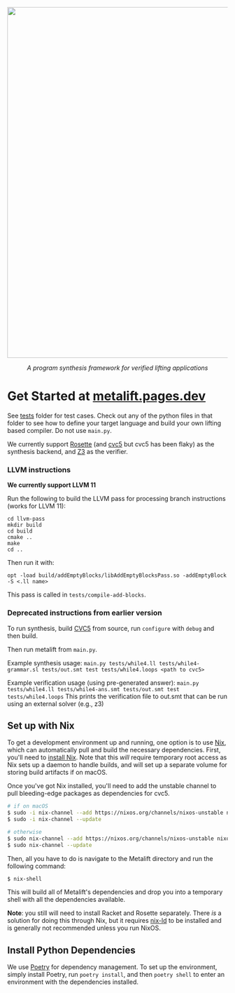 <p align="center"><img width="800" src="https://github.com/metalift/metalift/raw/main/logo.png"/></p>
<p align="center"><i>A program synthesis framework for verified lifting applications</i></p>

# Get Started at [metalift.pages.dev](https://metalift.pages.dev)

See [tests](https://github.com/metalift/metalift/tree/main/tests) folder for test cases. 
Check out any of the python files in that folder to see how to define
your target language and build your own lifting based compiler. 
Do not use `main.py`.

We currently support [Rosette](https://emina.github.io/rosette/) (and [cvc5](https://cvc5.github.io/) but cvc5 has been flaky) as the synthesis backend, and [Z3](https://github.com/Z3Prover/z3) as the verifier.

### LLVM instructions

**We currently support LLVM 11**

Run the following to build the LLVM pass for processing branch instructions (works for LLVM 11):
````angular2
cd llvm-pass
mkdir build
cd build
cmake ..
make 
cd ..
```` 
Then run it with:
````angular2
opt -load build/addEmptyBlocks/libAddEmptyBlocksPass.so -addEmptyBlock -S <.ll name>
````
This pass is called in `tests/compile-add-blocks`.

### Deprecated instructions from earlier version

To run synthesis, build [CVC5](https://github.com/cvc5/cvc5) from source, run `configure` with `debug` and then build.

Then run metalift from `main.py`.

Example synthesis usage: `main.py tests/while4.ll tests/while4-grammar.sl tests/out.smt test tests/while4.loops <path to cvc5>`

Example verification usage (using pre-generated answer): `main.py tests/while4.ll tests/while4-ans.smt tests/out.smt test tests/while4.loops`
This prints the verification file to out.smt that can be run using an external solver (e.g., z3)

## Set up with Nix
To get a development environment up and running, one option is to use [Nix](https://nixos.org/), which can automatically pull and build the necessary dependencies. First, you'll need to [install Nix](https://nixos.org/download.html). Note that this _will_ require temporary root access as Nix sets up a daemon to handle builds, and will set up a separate volume for storing build artifacts if on macOS.

Once you've got Nix installed, you'll need to add the unstable channel to pull bleeding-edge packages as dependencies for cvc5.

```bash
# if on macOS
$ sudo -i nix-channel --add https://nixos.org/channels/nixos-unstable nixos-unstable
$ sudo -i nix-channel --update

# otherwise
$ sudo nix-channel --add https://nixos.org/channels/nixos-unstable nixos-unstable
$ sudo nix-channel --update
```

Then, all you have to do is navigate to the Metalift directory and run the following command:
```bash
$ nix-shell
```

This will build all of Metalift's dependencies and drop you into a temporary shell with all the dependencies available.

**Note**: you still will need to install Racket and Rosette separately. There _is_ a solution for doing this through Nix, but it requires [nix-ld](https://github.com/Mic92/nix-ld) to be installed and is generally not recommended unless you run NixOS.

## Install Python Dependencies
We use [Poetry](https://python-poetry.org/) for dependency management. To set up the environment, simply install Poetry, run `poetry install`, and then `poetry shell` to enter an environment with the dependencies installed.
